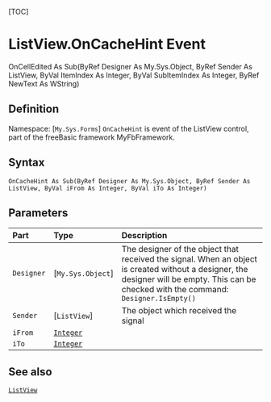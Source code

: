 [TOC]
# ListView.OnCacheHint Event
OnCellEdited           As Sub(ByRef Designer As My.Sys.Object, ByRef Sender As ListView, ByVal ItemIndex As Integer, ByVal SubItemIndex As Integer, ByRef NewText As WString)
## Definition
Namespace: [`My.Sys.Forms`]
`OnCacheHint` is event of the ListView control, part of the freeBasic framework MyFbFramework.
## Syntax
```freeBasic
OnCacheHint As Sub(ByRef Designer As My.Sys.Object, ByRef Sender As ListView, ByVal iFrom As Integer, ByVal iTo As Integer)
```

## Parameters

|Part|Type|Description|
| :------------ | :------------ | :------------ |
|`Designer`|[`My.Sys.Object`]|The designer of the object that received the signal. When an object is created without a designer, the designer will be empty. This can be checked with the command: `Designer.IsEmpty()`|
|`Sender`|[`ListView`]|The object which received the signal|
|`iFrom`|[`Integer`]("https://www.freebasic.net/wiki/KeyPgInteger")||
|`iTo`|[`Integer`]("https://www.freebasic.net/wiki/KeyPgInteger")||

## See also
[`ListView`](ListView.md)
